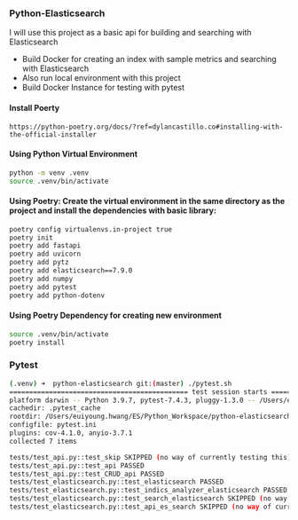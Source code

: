 
### Python-Elasticsearch

I will use this project as a basic api for building and searching with Elasticsearch 
- Build Docker for creating an index with sample metrics and searching with Elasticsearch
- Also run local environment with this project
- Build Docker Instance for testing with pytest

#### Install Poerty
```
https://python-poetry.org/docs/?ref=dylancastillo.co#installing-with-the-official-installer
```

#### Using Python Virtual Environment
```bash
python -m venv .venv
source .venv/bin/activate
```

#### Using Poetry: Create the virtual environment in the same directory as the project and install the dependencies with basic library:
```bash
poetry config virtualenvs.in-project true
poetry init
poetry add fastapi
poetry add uvicorn
poetry add pytz
poetry add elasticsearch==7.9.0
poetry add numpy
poetry add pytest
poetry add python-dotenv
```

#### Using Poetry Dependency for creating new environment
```bash
source .venv/bin/activate
poetry install
```

### Pytest
```bash
(.venv) ➜  python-elasticsearch git:(master) ./pytest.sh 
============================================= test session starts ==============================================
platform darwin -- Python 3.9.7, pytest-7.4.3, pluggy-1.3.0 -- /Users/euiyoung.hwang/ES/Python_Workspace/python-elasticsearch/.venv/bin/python
cachedir: .pytest_cache
rootdir: /Users/euiyoung.hwang/ES/Python_Workspace/python-elasticsearch/tests
configfile: pytest.ini
plugins: cov-4.1.0, anyio-3.7.1
collected 7 items                                                                                              

tests/test_api.py::test_skip SKIPPED (no way of currently testing this)                                  [ 14%]
tests/test_api.py::test_api PASSED                                                                       [ 28%]
tests/test_api.py::test_CRUD_api PASSED                                                                  [ 42%]
tests/test_elasticsearch.py::test_elasticsearch PASSED                                                   [ 57%]
tests/test_elasticsearch.py::test_indics_analyzer_elasticsearch PASSED                                   [ 71%]
tests/test_elasticsearch.py::test_search_elasticsearch SKIPPED (no way of currently testing this)        [ 85%]
tests/test_elasticsearch.py::test_api_es_search SKIPPED (no way of currently testing this)               [100%]
```